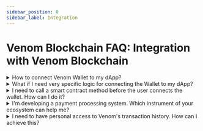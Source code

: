 ```yaml
---
sidebar_position: 0
sidebar_label: Integration
---
```


# Venom Blockchain FAQ: Integration with Venom Blockchain

<details>
<summary>
How to connect Venom Wallet to my dApp?
</summary>

The easiest way to connect your dApp to Venom Wallet is to use [Venom Connect](https://www.npmjs.com/package/venom-connect). It is a library that allows you to connect to Venom Wallet (both mobile and browser extension) and interact with it. This library provides you with a handy interface for building connect popup for our venom wallet and then gives us an interface for working with the venom network.

Check out [this](../build/development-guides/how-to-create-your-own-fungible-tip-3-token/venom-in-action/extend-our-tokensale-with-frontend.md#connecting-venom-wallet-to-your-app) paragraph of the frontend guide, that explains how to use venom-connect in your project. Moreover, you can check the final source code of this guide [here](https://github.com/venom-blockchain/guides/tree/master/tokensale-frontend).

You can read about all configuration options in venom-connect official [repository](https://github.com/web3sp/venom-connect). Also, it has an [example](https://github.com/web3sp/venom-connect/tree/main/examples/react).
</details>

<details>
<summary>
What if I need very specific logic for connecting the Wallet to my dApp?
</summary>

So, in this case, you can use the library that venom-connect has been built on [inpage-provider](https://github.com/broxus/everscale-inpage-provider) and [standalone-client](https://github.com/broxus/everscale-standalone-client) - basic libraries for interaction with the venom network, so you can build your system for wallet connection. Check the documentation for these libraries in its repositories for more information.

</details>

<details>
<summary>
I need to call a smart contract method before the user connects the wallet. How can I do it?
</summary>

You should use [standalone-client](https://github.com/broxus/everscale-standalone-client) as a fallback for [inpage-provider](https://github.com/broxus/everscale-inpage-provider). It allows you to call smart contract's get methods without sending any transactions. Library venom-connect also gives you access to the standalone interface. You can use [getStandalone](https://github.com/web3sp/venom-connect#getstandalone) method to achieve this. You can check [this](../build/development-guides/how-to-create-your-own-non-fungible-tip-4-token/venom-in-action/frontend-for-nft-auction.md) guide when we use the standalone-client from `getStandalone` method to get the current auction information.

</details>

<details>
<summary>
I'm developing a payment processing system. Which instrument of your ecosystem can help me?
</summary>

You can check [this](https://github.com/broxus/ever-wallet-api) project. It will help you with transaction indexing and payment processing. It is a REST API that allows you to get information about transactions and payments. It also allows you to create payment requests and get payment notifications. You can check the documentation for this project in its repository.

</details>

<details>
<summary>
I need to have personal access to Venom's transaction history. How can I achieve this?
</summary>

You can achieve this with two modules. Both of them, in fact, is a light node of Venom Blockchain, but it has some extra interfaces for you to process incoming blocks and transaction. One of them is [ton-indexer](https://github.com/broxus/ton-indexer) and the other one is [ton-kafka-producer](https://github.com/broxus/ton-kafka-producer). The first one uses rocksdb as storage for blockchain data storage, as you can see, works with Apache Kafka.

The main idea is ton-indexer was written with Rust so you should use the Rust ecosystem for your project - use ton-indexer as a module of your Rust project to operate with incoming blockchain data, analyze it and store parts of data you need somewhere. When you are using ton-kafka-producer, you can use whatever you want to read Kafka's topics, which will be filled with blockchain data constantly, but of course, you need to have the Apache Kafka cluster.

</details>